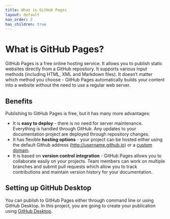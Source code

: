 ```yaml
---
title: What is GitHub Pages
layout: default
nav_order: 2
has_children: true
---
```


# What is GitHub Pages?

GitHub Pages is a free online hosting service. It allows you to publish static websites directly from a GitHub repository. It supports various input methods (including HTML, XML and Markdown files). It doesn’t matter which method you choose - GitHub Pages automatically builds your content into a website without the need to use a regular web server. 

## Benefits

Publishing to GitHub Pages is free, but it has many more advantages:

* It is **easy to deploy** - there is no need for server maintenance. Everything is handled through GitHub. Any updates to your documentation project are deployed through repository changes.
* It has flexible **hosting options** - your project can be hosted either using the default Github address (http://username.github.io) or a [custom domain](https://docs.github.com/en/pages/configuring-a-custom-domain-for-your-github-pages-site/about-custom-domains-and-github-pages).
* It is based on **version control integration** - GitHub Pages allows you to collaborate easily on your projects. Team members can work on multiple branches and submit pull requests which allow you to track contributions and maintain version history for your documentation.

## Setting up GitHub Desktop

You can publish to GitHub Pages either through command line or using GitHub Desktop. In this project, you are going to create your publication using [GitHub Desktop](2.1%20Setting%20up%20GitHub%20Desktop).

